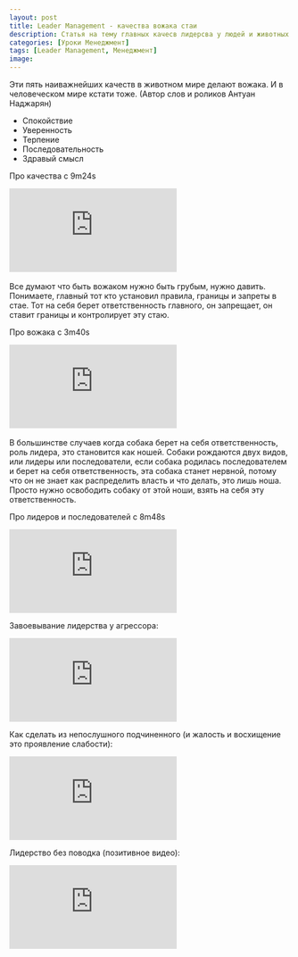 ```yaml
---
layout: post
title: Leader Management - качества вожака стаи
description: Статья на тему главных качесв лидерсва у людей и животных.
categories: [Уроки Менеджмент]
tags: [Leader Management, Менеджмент]
image:
---
```

Эти пять наиважнейших качеств в животном мире делают вожака. И в человеческом мире кстати тоже. (Автор слов и роликов Антуан Наджарян)

+ Спокойствие
+ Уверенность
+ Терпение
+ Последовательность
+ Здравый смысл

Про качества с 9m24s
<div class="yt-video-container-1">
    <iframe src="https://www.youtube.com/embed/l5NKmyaTr64?rel=0" frameborder="0" allowfullscreen></iframe>
</div>
<br>
Все думают что быть вожаком нужно быть грубым, нужно давить. Понимаете, главный тот кто установил правила, границы и запреты в стае. Тот на себя берет ответственность главного, он запрещает, он ставит границы и контролирует эту стаю. 

Про вожака с 3m40s
<div class="yt-video-container-1">
    <iframe src="https://www.youtube.com/embed/KAB236ssYYs?rel=0" frameborder="0" allowfullscreen></iframe>
</div>
<br>
В большинстве случаев когда собака берет на себя ответственность, роль лидера, это становится как ношей. Собаки рождаются двух видов, или лидеры или последователи, если собака родилась последователем и берет на себя ответственность, эта собака станет нервной, потому что он не знает как распределить власть и что делать, это лишь ноша. Просто нужно освободить собаку от этой ноши, взять на себя эту ответственность.

Про лидеров и последователей с 8m48s
<div class="yt-video-container-1">
    <iframe src="https://www.youtube.com/embed/xSmf5WuwX_M?rel=0" frameborder="0" allowfullscreen></iframe>
</div>

Завоевывание лидерства у агрессора:
<div class="yt-video-container-1">
    <iframe src="https://www.youtube.com/embed/695Q43878rc?rel=0" frameborder="0" allowfullscreen></iframe>
</div>

Как сделать из непослушного подчиненного (и жалость и восхищение это проявление слабости):
<div class="yt-video-container-1">
    <iframe src="https://www.youtube.com/embed/Pv_9JTQVOHs?rel=0" frameborder="0" allowfullscreen></iframe>
</div>

Лидерство без поводка (позитивное видео):
<div class="yt-video-container-1">
    <iframe src="https://www.youtube.com/embed/qpT_ywHvcNQ?rel=0" frameborder="0" allowfullscreen></iframe>
</div>
